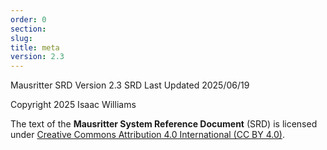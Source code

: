 ```yaml
---
order: 0
section:
slug:
title: meta
version: 2.3
---
```


Mausritter SRD Version 2.3
SRD Last Updated 2025/06/19

Copyright 2025 Isaac Williams

The text of the **Mausritter System Reference Document** (SRD) is licensed under [Creative Commons Attribution 4.0 International (CC BY 4.0)](https://creativecommons.org/licenses/by/4.0/).
